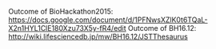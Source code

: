 Outcome of BioHackathon2015: https://docs.google.com/document/d/1PFNwsXZlK0t6TQaL-X2n1HYL1ClE180Xzu73X5y-fR4/edit
Outcome of BH16.12: http://wiki.lifesciencedb.jp/mw/BH16.12/JSTThesaurus
